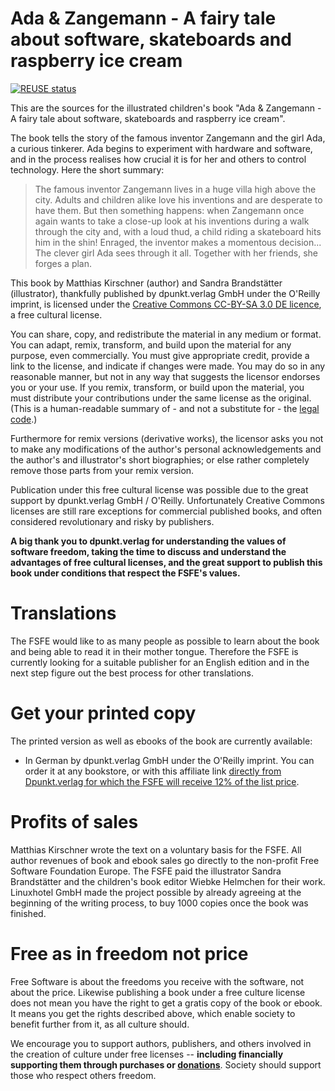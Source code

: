 <!--
SPDX-FileCopyrightText: 2021 Free Software Foundation Europe <https://fsfe.org>

SPDX-License-Identifier: CC-BY-SA-3.0-DE
-->

# Ada & Zangemann - A fairy tale about software, skateboards and raspberry ice cream

[![REUSE status](https://api.reuse.software/badge/git.fsfe.org/fsfe/ada-zangemann)](https://api.reuse.software/info/git.fsfe.org/fsfe/ada-zangemann)

This are the sources for the illustrated children's book "Ada &
Zangemann - A fairy tale about software, skateboards and raspberry ice
cream".

The book tells the story of the famous inventor Zangemann and the girl
Ada, a curious tinkerer. Ada begins to experiment with hardware and
software, and in the process realises how crucial it is for her and
others to control technology. Here the short summary:

> The famous inventor Zangemann lives in a huge villa high above the
> city. Adults and children alike love his inventions and are desperate
> to have them. But then something happens: when Zangemann once again
> wants to take a close-up look at his inventions during a walk through
> the city and, with a loud thud, a child riding a skateboard hits him
> in the shin! Enraged, the inventor makes a momentous decision... The
> clever girl Ada sees through it all. Together with her friends, she
> forges a plan.

This book by Matthias Kirschner (author) and Sandra Brandstätter
(illustrator), thankfully published by dpunkt.verlag GmbH under the
O'Reilly imprint, is licensed under the [Creative Commons CC-BY-SA 3.0
DE licence](https://creativecommons.org/licenses/by-sa/3.0/de/deed.en),
a free cultural license.

You can share, copy, and redistribute the material in any medium or
format. You can adapt, remix, transform, and build upon the material for
any purpose, even commercially. You must give appropriate credit,
provide a link to the license, and indicate if changes were made. You
may do so in any reasonable manner, but not in any way that suggests the
licensor endorses you or your use. If you remix, transform, or build
upon the material, you must distribute your contributions under the same
license as the original. (This is a human-readable summary of - and not
a substitute for - the [legal
code](https://creativecommons.org/licenses/by-sa/3.0/de/legalcode).)

Furthermore for remix versions (derivative works), the licensor asks you
not to make any modifications of the author's personal acknowledgements
and the author's and illustrator's short biographies; or else rather
completely remove those parts from your remix version.

Publication under this free cultural license was possible due to the
great support by dpunkt.verlag GmbH / O'Reilly. Unfortunately Creative
Commons licenses are still rare exceptions for commercial published
books, and often considered revolutionary and risky by publishers.

**A big thank you to dpunkt.verlag for understanding the values of
software freedom, taking the time to discuss and understand the
advantages of free cultural licenses, and the great support to publish
this book under conditions that respect the FSFE's values.**

# Translations

The FSFE would like to as many people as possible to learn about the
book and being able to read it in their mother tongue. Therefore the
FSFE is currently looking for a suitable publisher for an English
edition and in the next step figure out the best process for other
translations.

# Get your printed copy

The printed version as well as ebooks of the book are currently
available:

* In German by dpunkt.verlag GmbH under the O'Reilly imprint. You can
  order it at any bookstore, or with this affiliate link [directly from
  Dpunkt.verlag for which the FSFE will receive 12% of the
  list price](https://oreilly.de/produkt/ada-und-zangemann/?ref=10022).

# Profits of sales

Matthias Kirschner wrote the text on a voluntary basis for the FSFE. All
author revenues of book and ebook sales go directly to the non-profit
Free Software Foundation Europe. The FSFE paid the illustrator Sandra
Brandstätter and the children's book editor Wiebke Helmchen for their
work. Linuxhotel GmbH made the project possible by already agreeing at
the beginning of the writing process, to buy 1000 copies once the book
was finished.

# Free as in freedom not price

Free Software is about the freedoms you receive with the software, not
about the price. Likewise publishing a book under a free culture license
does not mean you have the right to get a gratis copy of the book or
ebook. It means you get the rights described above, which enable society
to benefit further from it, as all culture should.

We encourage you to support authors, publishers, and others involved in
the creation of culture under free licenses -- **including financially
supporting them through purchases or
[donations](https://fsfe.org/donate)**. Society should support those who
respect others freedom.
